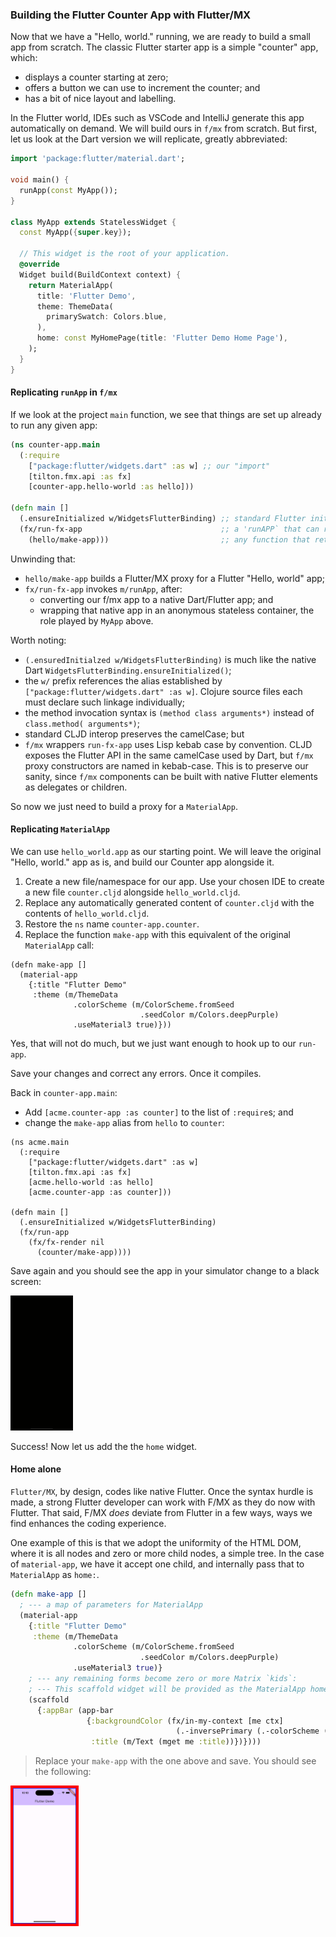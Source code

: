 ### Building the Flutter Counter App with Flutter/MX

Now that we have a "Hello, world." running, we are ready to build a small app from scratch. The classic Flutter starter app is a simple "counter" app, which:
* displays a counter starting at zero;
* offers a button we can use to increment the counter; and
* has a bit of nice layout and labelling.

In the Flutter world, IDEs such as VSCode and IntelliJ generate this app automatically on demand. We will build ours in `f/mx` from scratch. But first, let us look at the Dart version we will replicate, greatly abbreviated:
```dart
import 'package:flutter/material.dart';

void main() {
  runApp(const MyApp());
}

class MyApp extends StatelessWidget {
  const MyApp({super.key});

  // This widget is the root of your application.
  @override
  Widget build(BuildContext context) {
    return MaterialApp(
      title: 'Flutter Demo',
      theme: ThemeData(
        primarySwatch: Colors.blue,
      ),
      home: const MyHomePage(title: 'Flutter Demo Home Page'),
    );
  }
}
```
#### Replicating `runApp` in `f/mx`
If we look at the project `main` function, we see that things are set up already to run any given app:
```clojure
(ns counter-app.main
  (:require
    ["package:flutter/widgets.dart" :as w] ;; our "import"
    [tilton.fmx.api :as fx]
    [counter-app.hello-world :as hello]))

(defn main []
  (.ensureInitialized w/WidgetsFlutterBinding) ;; standard Flutter initialization
  (fx/run-fx-app                               ;; a 'runAPP` that can run f/mx proxy apps
    (hello/make-app)))                         ;; any function that returns an f/mx proxy app
```
Unwinding that:
* `hello/make-app` builds a Flutter/MX proxy for a Flutter "Hello, world" app;
* `fx/run-fx-app` invokes `m/runApp`, after:
  * converting our f/mx app to a native Dart/Flutter app; and
  * wrapping that native app in an anonymous stateless container, the role played by `MyApp` above.

Worth noting:
* `(.ensuredInitialzed w/WidgetsFlutterBinding)` is much like the native Dart `WidgetsFlutterBinding.ensureInitialized()`;
* the `w/` prefix references the alias established by `["package:flutter/widgets.dart" :as w]`. Clojure source files each must declare such linkage individually;
* the method invocation syntax is `(method class arguments*)` instead of `class.method( arguments*)`;
* standard CLJD interop preserves the camelCase; but
* `f/mx` wrappers `run-fx-app` uses Lisp kebab case by convention. CLJD exposes the Flutter API in the same camelCase used by Dart, but `f/mx` proxy constructors are named in kebab-case. This is to preserve our sanity, since `f/mx` components can be built with native Flutter elements as delegates or children.
  
So now we just need to build a proxy for a `MaterialApp`.

#### Replicating `MaterialApp`
We can use `hello_world.app` as our starting point. We will leave the original "Hello, world." app as is, and build our Counter app alongside it.

1. Create a new file/namespace for our app. Use your chosen IDE to create a new file `counter.cljd` alongside `hello_world.cljd`.
2. Replace any automatically generated content of `counter.cljd` with the contents of `hello_world.cljd`.
3. Restore the `ns` name `counter-app.counter`.
4. Replace the function `make-app` with this equivalent of the original `MaterialApp` call:

```
(defn make-app []
  (material-app
    {:title "Flutter Demo"
     :theme (m/ThemeData
              .colorScheme (m/ColorScheme.fromSeed
                             .seedColor m/Colors.deepPurple)
              .useMaterial3 true)}))
```
Yes, that will not do much, but we just want enough to hook up to our `run-app`. 

Save your changes and correct any errors. Once it compiles.

Back in `counter-app.main`:
* Add `[acme.counter-app :as counter]` to the list of `:require`s; and
* change the `make-app` alias from `hello` to `counter`:

```
(ns acme.main
  (:require
    ["package:flutter/widgets.dart" :as w]
    [tilton.fmx.api :as fx]
    [acme.hello-world :as hello]
    [acme.counter-app :as counter]))

(defn main []
  (.ensureInitialized w/WidgetsFlutterBinding)
  (fx/run-app
    (fx/fx-render nil
      (counter/make-app))))
```
Save again and you should see the app in your simulator change to a black screen:

![](https://github.com/kennytilton/flutter-mx-starter/blob/main/image/mat-app-only-small.png)

Success! Now let us add the the `home` widget.

#### Home alone

`Flutter/MX`, by design, codes like native Flutter. Once the syntax hurdle is made, a strong Flutter developer can work with F/MX as they do now with Flutter. That said, F/MX _does_ deviate from Flutter in a few ways, ways we find enhances the coding experience. 

One example of this is that we adopt the uniformity of the HTML DOM, where it is all nodes and zero or more child nodes, a simple tree. In the case of `material-app`, we have it accept one child, and internally pass that to `MaterialApp` as `home:`.
```clojure
(defn make-app []
  ; --- a map of parameters for MaterialApp
  (material-app
    {:title "Flutter Demo"
     :theme (m/ThemeData
              .colorScheme (m/ColorScheme.fromSeed
                             .seedColor m/Colors.deepPurple)
              .useMaterial3 true)}
    ; --- any remaining forms become zero or more Matrix `kids`:
    ; --- This scaffold widget will be provided as the MaterialApp home: property.
    (scaffold
      {:appBar (app-bar
                 {:backgroundColor (fx/in-my-context [me ctx]
                                     (.-inversePrimary (.-colorScheme (.of m/Theme ctx))))
                  :title (m/Text (mget me :title))})})))
```
> Replace your `make-app` with the one above and save. You should see the following:

<img src="https://github.com/kennytilton/flutter-mx-starter/blob/main/image/mat-scaffold.png"
  width="20%" height="20%" style="border:4px solid #F00;">

